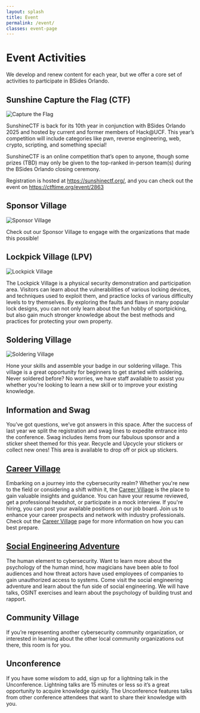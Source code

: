 ```yaml
---
layout: splash
title: Event
permalink: /event/
classes: event-page
---
```

# Event Activities
We develop and renew content for each year, but we offer a core set of activities to participate in BSides Orlando.

## Sunshine Capture the Flag (CTF)
<div class="event-card">
  <img src="{{ '/assets/images/ctf.png' | prepend: site.baseurl }}" alt="Capture the Flag">
  <div class="event-content">
    <p>SunshineCTF is back for its 10th year in conjunction with BSides Orlando 2025 and hosted by current and former members of Hack@UCF. This year’s competition will include categories like pwn, reverse engineering, web, crypto, scripting, and something special!</p>
    <p>SunshineCTF is an online competition that’s open to anyone, though some prizes (TBD) may only be given to the top-ranked in-person team(s) during the BSides Orlando closing ceremony.</p>
    <p>Registration is hosted at <a href="https://sunshinectf.org/" target="_blank" rel="noopener">https://sunshinectf.org/</a>, and you can check out the event on
    <a href="https://ctftime.org/event/2863" target="_blank" rel="noopener">https://ctftime.org/event/2863</a></p>
  </div>
  
</div>

## Sponsor Village
<div class="event-card">
  <img src="{{ '/assets/images/sponsor.png' | prepend: site.baseurl }}" alt="Sponsor Village">
  <div class="event-content">
    <p>Check out our Sponsor Village to engage with the organizations that made this possible!</p>
  </div>
  
</div>

## Lockpick Village (LPV)
<div class="event-card">
  <img src="{{ '/assets/images/lpv.png' | prepend: site.baseurl }}" alt="Lockpick Village">
  <div class="event-content">
    <p>The Lockpick Village is a physical security demonstration and participation area. Visitors can learn about the vulnerabilities of various locking devices, and techniques used to exploit them, and practice locks of various difficulty levels to try themselves. By exploring the faults and flaws in many popular lock designs, you can not only learn about the fun hobby of sportpicking, but also gain much stronger knowledge about the best methods and practices for protecting your own property.</p>
  </div>
  
</div>

## Soldering Village
<div class="event-card">
  <img src="{{ '/assets/images/soldering.png' | prepend: site.baseurl }}" alt="Soldering Village">
  <div class="event-content">
    <p>Hone your skills and assemble your badge in our soldering village. This village is a great opportunity for beginners to get started with soldering. Never soldered before? No worries, we have staff available to assist you whether you're looking to learn a new skill or to improve your existing knowledge.</p>
  </div>
  
</div>

## Information and Swag
You’ve got questions, we’ve got answers in this space. After the success of last year we split the registration and swag lines to expedite entrance into the conference. Swag includes items from our fabulous sponsor and a sticker sheet themed for this year. Recycle and Upcycle your stickers or collect new ones! This area is available to drop off or pick up stickers.

## <a href="{{ site.baseurl }}/career_village/">Career Village</a>
Embarking on a journey into the cybersecurity realm? Whether you're new to the field or considering a shift within it, the <a href="{{ site.baseurl }}/career_village/">Career Village</a> is the place to gain valuable insights and guidance. You can have your resume reviewed, get a professional headshot, or participate in a mock interview. If you're hiring, you can post your available positions on our job board. Join us to enhance your career prospects and network with industry professionals. Check out the <a href="{{ site.baseurl }}/career_village/">Career Village</a> page for more information on how you can best prepare.

## <a href="{{ site.baseurl }}/se_village/">Social Engineering Adventure</a>
The human element to cybersecurity. Want to learn more about the psychology of the human mind, how magicians have been able to fool audiences and how threat actors have used employees of companies to gain unauthorized access to systems. Come visit the social engineering adventure and learn about the fun side of social engineering. We will have talks, OSINT exercises and learn about the psychology of building trust and rapport.

## Community Village
If you’re representing another cybersecurity community organization, or interested in learning about the other local community organizations out there, this room is for you.

## Unconference
If you have some wisdom to add, sign up for a lightning talk in the Unconference. Lightning talks are 15 minutes or less so it’s a great opportunity to acquire knowledge quickly. The Unconference features talks from other conference attendees that want to share their knowledge with you.

